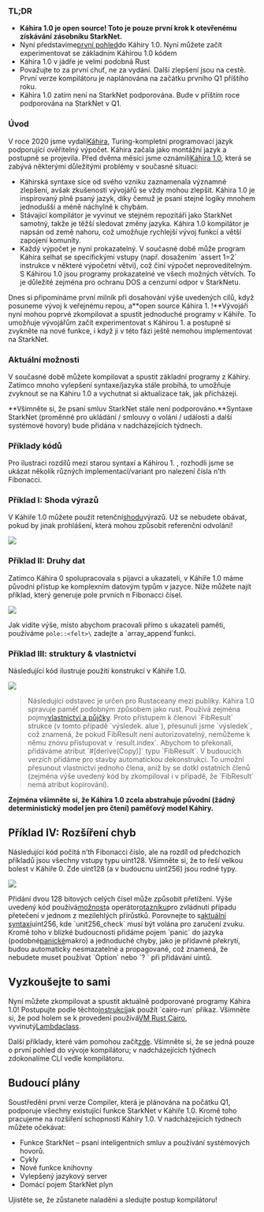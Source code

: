### TL;DR

* **Káhira 1.0 je open source! Toto je pouze první krok k otevřenému získávání zásobníku StarkNet.**
* Nyní představíme[první pohled](https://github.com/starkware-libs/cairo)do Káhiry 1.0. Nyní můžete začít experimentovat se základním Káhirou 1.0 kódem
* Káhira 1.0 v jádře je velmi podobná Rust
* Považujte to za první chuť, ne za vydání. Další zlepšení jsou na cestě. První verze kompilátoru je naplánována na začátku prvního Q1 příštího roku.
* Káhira 1.0 zatím není na StarkNet podporována. Bude v příštím roce podporována na StarkNet v Q1.

### Úvod

V roce 2020 jsme vydali[Káhira](https://eprint.iacr.org/2021/1063.pdf), Turing-kompletní programovací jazyk podporující ověřitelný výpočet. Káhira začala jako montážní jazyk a postupně se projevila. Před dvěma měsíci jsme oznámili[Káhira 1.0](https://medium.com/starkware/cairo-1-0-aa96eefb19a0), která se zabývá některými důležitými problémy v současné situaci:

* Káhirská syntaxe sice od svého vzniku zaznamenala významné zlepšení, avšak zkušenosti vývojářů se vždy mohou zlepšit. Káhira 1.0 je inspirovaný plně psaný jazyk, díky čemuž je psaní stejné logiky mnohem jednodušší a méně náchylné k chybám.
* Stávající kompilátor je vyvinut ve stejném repozitáři jako StarkNet samotný, takže je těžší sledovat změny jazyka. Káhira 1.0 kompilátor je napsán od země nahoru, což umožňuje rychlejší vývoj funkcí a větší zapojení komunity.
* Každý výpočet je nyní prokazatelný. V současné době může program Káhira selhat se specifickými vstupy (např. dosažením \`assert 1=2\` instrukce v některé výpočetní větvi), což činí výpočet neproveditelným. S Káhirou 1.0 jsou programy prokazatelné ve všech možných větvích. To je důležité zejména pro ochranu DOS a cenzurní odpor v StarkNetu.

Dnes si připomínáme první milník při dosahování výše uvedených cílů, když posuneme vývoj k veřejnému repou, a**open source Káhira 1. !**Vývojáři nyní mohou poprvé zkompilovat a spustit jednoduché programy v Káhiře. To umožňuje vývojářům začít experimentovat s Káhirou 1. a postupně si zvykněte na nové funkce, i když ji v této fázi ještě nemohou implementovat na StarkNet.

### Aktuální možnosti

V současné době můžete kompilovat a spustit základní programy z Káhiry. Zatímco mnoho vylepšení syntaxe/jazyka stále probíhá, to umožňuje zvyknout se na Káhiru 1.0 a vychutnat si aktualizace tak, jak přicházejí.

**Všimněte si, že psaní smluv StarkNet stále není podporováno.**Syntaxe StarkNet (proměnné pro ukládání / smlouvy o volání / události a další systémové hovory) bude přidána v nadcházejících týdnech.

### Příklady kódů

Pro ilustraci rozdílů mezi starou syntaxí a Káhirou 1. , rozhodli jsme se ukázat několik různých implementací/variant pro nalezení čísla n’th Fibonacci.

### Příklad I: Shoda výrazů

V Káhiře 1.0 můžete použít retenční[shodu](https://doc.rust-lang.org/rust-by-example/flow_control/match.html?highlight=match#match)výrazů. Už se nebudete obávat, pokud by jinak prohlášení, která mohou způsobit referenční odvolání!

![](/assets/code01.png)

### Příklad II: Druhy dat

Zatímco Káhira 0 spolupracovala s pijavci a ukazateli, v Káhiře 1.0 máme původní přístup ke komplexním datovým typům v jazyce. Níže můžete najít příklad, který generuje pole prvních n Fibonacci čísel.

![](/assets/code02.png)

Jak vidíte výše, místo abychom pracovali přímo s ukazateli paměti, používáme `pole::<felt>\` zadejte a \`array_append\`funkci.

### Příklad III: struktury & vlastnictví

Následující kód ilustruje použití konstrukcí v Káhiře 1.0.

![](/assets/code03.png)

> Následující odstavec je určen pro Rustaceany mezi publiky. Káhira 1.0 spravuje paměť podobným způsobem jako rust. Používá zejména pojmy[vlastnictví a půjčky](https://doc.rust-lang.org/book/ch04-01-what-is-ownership.html). Proto přístupem k členovi \`FibResult\` strukce (v tomto případě \`výsledek. alue\`), přesunuli jsme \`výsledek\`, což znamená, že pokud FibResult není autorizovatelný, nemůžeme k němu znovu přistupovat v \`result.index\`. Abychom to překonali, přidáváme atribut \`#\[derive(Copy)]\` typu \`FibResult\`. V budoucích verzích přidáme pro stavby automatickou dekonstrukci. To umožní přesunout vlastnictví jednoho člena, aniž by se dotkl ostatních členů (zejména výše uvedený kód by zkompiloval i v případě, že \`FibResult\` nemá atribut kopírování).

**Zejména všimněte si, že Káhira 1.0 zcela abstrahuje původní (žádný deterministický model jen pro čtení) paměťový model Káhiry.**

## Příklad IV: Rozšíření chyb

Následující kód počítá n’th Fibonacci číslo, ale na rozdíl od předchozích příkladů jsou všechny vstupy typu uint128. Všimněte si, že to řeší velkou bolest v Káhiře 0. Zde uint128 (a v budoucnu uint256) jsou rodné typy.

![](/assets/0_s8bhjf_ade3carmi.png)

Přidání dvou 128 bitových celých čísel může způsobit přetížení. Výše uvedený kód používá[možnost](https://doc.rust-lang.org/rust-by-example/std/option.html)a operátor[otazníku](https://doc.rust-lang.org/rust-by-example/std/result/question_mark.html)pro zvládnutí případu přetečení v jednom z mezilehlých přírůstků. Porovnejte to s[aktuální syntaxí](https://github.com/starkware-libs/cairo-lang/blob/9889fbd522edc5eff603356e1912e20642ae20af/src/starkware/cairo/common/uint256.cairo#L31)uint256, kde \`unit256_check\` musí být volána pro zaručení zvuku. Kromě toho v blízké budoucnosti přidáme pojem \`panic\` do jazyka (podobné[panické](https://doc.rust-lang.org/rust-by-example/std/panic.html)makro) a jednoduché chyby, jako je přídavné překrytí, budou automaticky nesmazatelné a propagované, což znamená, že nebudete muset používat \`Option\` nebo \`? ` při přidávání uintů.

## Vyzkoušejte to sami

Nyní můžete zkompilovat a spustit aktuálně podporované programy Káhira 1.0! Postupujte podle těchto[instrukcí](https://github.com/starkware-libs/cairo/tree/main/crates/cairo-lang-runner)jak použít \`cairo-run\` příkaz. Všimněte si, že pod holem se k provedení používá[VM Rust Cairo](https://github.com/lambdaclass/cairo-rs), vyvinutý[Lambdaclass](https://lambdaclass.com/).

Další příklady, které vám pomohou začít[zde](https://github.com/starkware-libs/cairo2/tree/main/examples). Všimněte si, že se jedná pouze o první pohled do vývoje kompilátoru; v nadcházejících týdnech zdokonalíme CLI vedle kompilátoru.

## Budoucí plány

Soustředění první verze Compiler, která je plánována na počátku Q1, podporuje všechny existující funkce StarkNet v Káhiře 1.0. Kromě toho pracujeme na rozšíření schopností Káhiry 1.0. V nadcházejících týdnech můžete očekávat:

* Funkce StarkNet – psaní inteligentních smluv a používání systémových hovorů.
* Cykly
* Nové funkce knihovny
* Vylepšený jazykový server
* Domácí pojem StarkNet plyn

Ujistěte se, že zůstanete naladěni a sledujte postup kompilátoru!